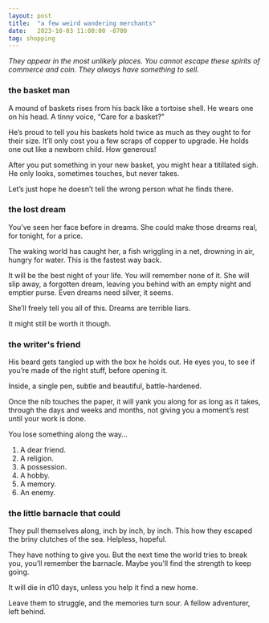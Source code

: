```yaml
---
layout: post
title:  "a few weird wandering merchants"
date:   2023-10-03 11:00:00 -0700
tag: shopping
---
```

*They appear in the most unlikely places. You cannot escape these spirits of commerce and coin. They always have something to sell.*


### the basket man

A mound of baskets rises from his back like a tortoise shell. He wears one on his head. A tinny voice, “Care for a basket?”

He’s proud to tell you his baskets hold twice as much as they ought to for their size. It’ll only cost you a few scraps of copper to upgrade. He holds one out like a newborn child. How generous!

After you put something in your new basket, you might hear a titillated sigh. He only looks, sometimes touches, but never takes. 

Let’s just hope he doesn’t tell the wrong person what he finds there.

### the lost dream

You’ve seen her face before in dreams. She could make those dreams real, for tonight, for a price.

The waking world has caught her, a fish wriggling in a net, drowning in air, hungry for water. This is the fastest way back. 

It will be the best night of your life. You will remember none of it. She will slip away, a forgotten dream, leaving you behind with an empty night and emptier purse. Even dreams need silver, it seems.

She’ll freely tell you all of this. Dreams are terrible liars.

It might still be worth it though. 

### the writer's friend

His beard gets tangled up with the box he holds out. He eyes you, to see if you’re made of the right stuff, before opening it.

Inside, a single pen, subtle and beautiful, battle-hardened. 

Once the nib touches the paper, it will yank you along for as long as it takes, through the days and weeks and months, not giving you a moment’s rest until your work is done. 

You lose something along the way…

1. A dear friend.
2. A religion.
3. A possession. 
4. A hobby.
5. A memory. 
6. An enemy.

### the little barnacle that could

They pull themselves along, inch by inch, by inch. This how they escaped the briny clutches of the sea. Helpless, hopeful. 

They have nothing to give you. But the next time the world tries to break you, you’ll remember the barnacle. Maybe you'll find the strength to keep going.

It will die in d10 days, unless you help it find a new home. 

Leave them to struggle, and the memories turn sour. A fellow adventurer, left behind.